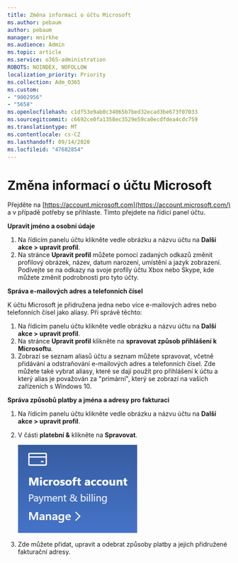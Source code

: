 ```yaml
---
title: Změna informací o účtu Microsoft
ms.author: pebaum
author: pebaum
manager: mnirkhe
ms.audience: Admin
ms.topic: article
ms.service: o365-administration
ROBOTS: NOINDEX, NOFOLLOW
localization_priority: Priority
ms.collection: Adm_O365
ms.custom:
- "9002956"
- "5658"
ms.openlocfilehash: c1df53e9ab0c34065b7bed32ecad3be673f07033
ms.sourcegitcommit: c6692ce0fa1358ec3529e59ca0ecdfdea4cdc759
ms.translationtype: MT
ms.contentlocale: cs-CZ
ms.lasthandoff: 09/14/2020
ms.locfileid: "47682854"
---
```

# <a name="change-my-microsoft-account-information"></a>Změna informací o účtu Microsoft

Přejděte na [https://account.microsoft.com](https://account.microsoft.com/) a v případě potřeby se přihlaste. Tímto přejdete na řídicí panel účtu.  

**Upravit jméno a osobní údaje**

1. Na řídicím panelu účtu klikněte vedle obrázku a názvu účtu na **Další akce > upravit profil**.
2. Na stránce **Upravit profil** můžete pomocí zadaných odkazů změnit profilový obrázek, název, datum narození, umístění a jazyk zobrazení. Podívejte se na odkazy na svoje profily účtu Xbox nebo Skype, kde můžete změnit podrobnosti pro tyto účty.

**Správa e-mailových adres a telefonních čísel**

K účtu Microsoft je přidružena jedna nebo více e-mailových adres nebo telefonních čísel jako aliasy. Při správě těchto:

1. Na řídicím panelu účtu klikněte vedle obrázku a názvu účtu na **Další akce > upravit profil**.
2. Na stránce **Upravit profil** klikněte na **spravovat způsob přihlášení k Microsoftu**. 
3. Zobrazí se seznam aliasů účtu a seznam můžete spravovat, včetně přidávání a odstraňování e-mailových adres a telefonních čísel. Zde můžete také vybrat aliasy, které se dají použít pro přihlášení k účtu a který alias je považován za "primární", který se zobrazí na vašich zařízeních s Windows 10.

**Správa způsobů platby a jména a adresy pro fakturaci** 

1. Na řídicím panelu účtu klikněte vedle obrázku a názvu účtu na **Další akce > upravit profil**.
2. V části **platební &** klikněte na **Spravovat**.

    ![Správa plateb a fakturace](media/manage-account.png)

3. Zde můžete přidat, upravit a odebrat způsoby platby a jejich přidružené fakturační adresy. 
